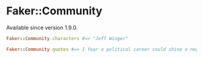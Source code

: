 # Faker::Community

Available since version 1.9.0.

```ruby
Faker::Community.characters #=> "Jeff Winger"

Faker::Community.quotes #=> I fear a political career could shine a negative light on my drug dealing."
```
